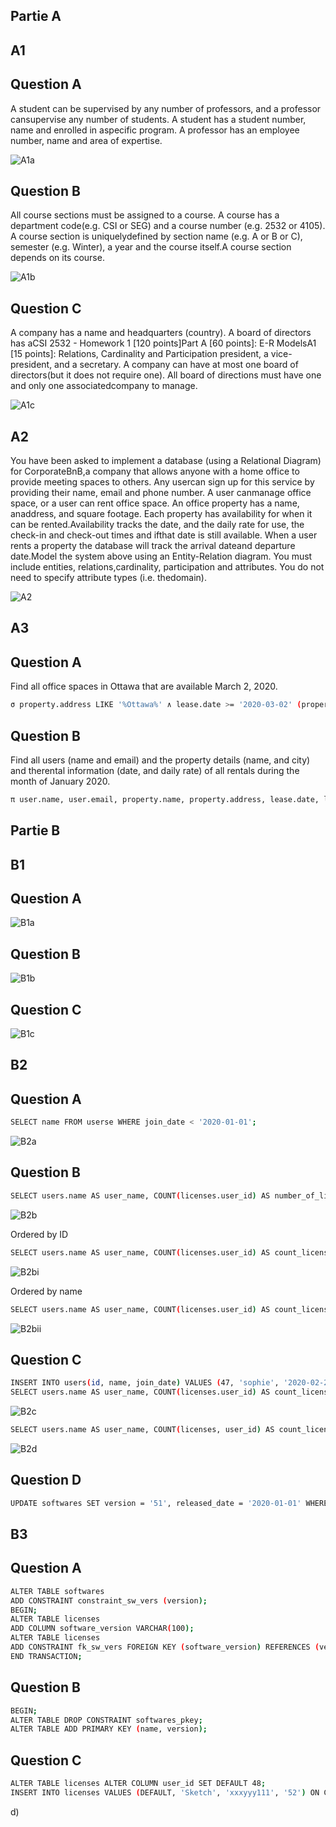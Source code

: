 ## Partie A
## A1 
## Question A 
A student can be supervised by any number of professors, and a professor cansupervise any number of students. A student has a student number, name and enrolled in aspecific program. A professor has an employee number, name and area of expertise.

![A1a](https://github.com/vusophie/csi2532_playground/blob/devoir1/1a.png)

## Question B
All course sections must be assigned to a course. A course has a department code(e.g. CSI or SEG) and a course number (e.g. 2532 or 4105). A course section is uniquelydefined by section name (e.g. A or B or C), semester (e.g. Winter), a year and the course itself.A course section depends on its course.

![A1b](https://github.com/vusophie/csi2532_playground/blob/devoir1/1b.png)

## Question C
A company has a name and headquarters (country). A board of directors has aCSI 2532 - Homework 1 [120 points]Part A [60 points]: E-R ModelsA1 [15 points]: Relations, Cardinality and Participation president, a vice-president, and a secretary. A company can have at most one board of directors(but it does not require one). All board of directions must have one and only one associatedcompany to manage.

![A1c](https://github.com/vusophie/csi2532_playground/blob/devoir1/1c.png)

## A2
You have been asked to implement a database (using a Relational Diagram) for CorporateBnB,a company that allows anyone with a home office to provide meeting spaces to others. Any usercan sign up for this service by providing their name, email and phone number. A user canmanage office space, or a user can rent office space. An office property has a name, anaddress, and square footage. Each property has availability for when it can be rented.Availability tracks the date, and the daily rate for use, the check-in and check-out times and ifthat date is still available. When a user rents a property the database will track the arrival dateand departure date.Model the system above using an Entity-Relation diagram. You must include entities, relations,cardinality, participation and attributes. You do not need to specify attribute types (i.e. thedomain).

![A2](https://github.com/vusophie/csi2532_playground/blob/devoir1/2.png)

## A3
## Question A
Find all office spaces in Ottawa that are available March 2, 2020.

```sh
σ property.address LIKE '%Ottawa%' ∧ lease.date >= '2020-03-02' (property X lease)
 ```
## Question B
Find all users (name and email) and the property details (name, and city) and therental information (date, and daily rate) of all rentals during the month of January 2020.

```sh
π user.name, user.email, property.name, property.address, lease.date, lease.daily_rate σ lease.date LIKE '%January 2020%' (user X property X lease)
```
## Partie B
## B1 
## Question A
![B1a](https://github.com/vusophie/csi2532_playground/blob/devoir1/B1a.png)
## Question B
![B1b](https://github.com/vusophie/csi2532_playground/blob/devoir1/B1b.png)
## Question C
 ![B1c](https://github.com/vusophie/csi2532_playground/blob/devoir1/B1c.png)
## B2
## Question A
```sh
SELECT name FROM userse WHERE join_date < '2020-01-01';
```
![B2a](https://github.com/vusophie/csi2532_playground/blob/devoir1/B2a.png)

## Question B
```sh
SELECT users.name AS user_name, COUNT(licenses.user_id) AS number_of_licenses FROM users LEFT JOIN licenses ON users.id = licenses.user_id GROUP BY licenses.user_id, users.name; 
```
![B2b](https://github.com/vusophie/csi2532_playground/blob/devoir1/B2b.png)

Ordered by ID
```sh
SELECT users.name AS user_name, COUNT(licenses.user_id) AS count_license_user_id FROM users LEFT JOIN licenses ON users.id = licenses.user_id GROUP BY licenses.user_id, users.name ORDER BY licenses.user_id DESC;
```
![B2bi](https://github.com/vusophie/csi2532_playground/blob/devoir1/B2b%20-%20order%20by%20id.png)

Ordered by name
```sh
SELECT users.name AS user_name, COUNT(licenses.user_id) AS count_license_user_id FROM users LEFT JOIN licenses ON users.id = licenses.user_id GROUP BY licenses.user_id, users.name ORDER BYusers.name
```
![B2bii](https://github.com/vusophie/csi2532_playground/blob/devoir1/B2b%20-%20order%20by%20name.png)

## Question C
```sh
INSERT INTO users(id, name, join_date) VALUES (47, 'sophie', '2020-02-27');
SELECT users.name AS user_name, COUNT(licenses.user_id) AS count_license_user_id FROM users LEFT JOIN licenses.user_id GROUP BY licenses.user_id, users.name ORDER BY users.name;
```
![B2c](https://github.com/vusophie/csi2532_playground/blob/devoir1/B2c.png)
```sh
SELECT users.name AS user_name, COUNT(licenses, user_id) AS count_license_user_id FROM users LEFT JOIN licenses ON users.id = licenses.user_id GROUP BY licenses.user_id, users.name ORDER BY licenses.user_id DESC;
```
![B2d](https://github.com/vusophie/csi2532_playground/blob/devoir1/B2d.png)

## Question D
```sh
UPDATE softwares SET version = '51', released_date = '2020-01-01' WHERE name = 'Sketch';
```
## B3
## Question A
```sh
ALTER TABLE softwares
ADD CONSTRAINT constraint_sw_vers (version);
BEGIN;
ALTER TABLE licenses
ADD COLUMN software_version VARCHAR(100);
ALTER TABLE licenses
ADD CONSTRAINT fk_sw_vers FOREIGN KEY (software_version) REFERENCES (version);
END TRANSACTION;
```
## Question B
```sh
BEGIN;
ALTER TABLE DROP CONSTRAINT softwares_pkey;
ALTER TABLE ADD PRIMARY KEY (name, version);
```
## Question C
```sh
ALTER TABLE licenses ALTER COLUMN user_id SET DEFAULT 48;
INSERT INTO licenses VALUES (DEFAULT, 'Sketch', 'xxxyyy111', '52') ON CONFLICT(user_id, software_name) DO UPDATE SET user_id = DEFAULT, software_name = 'Ms Word';
```
d) 
